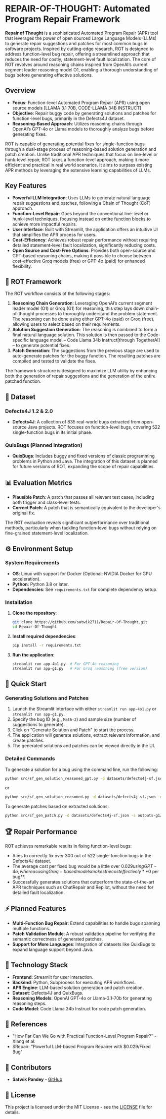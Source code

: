 # REPAIR-OF-THOUGHT: Automated Program Repair Framework

**Repair of Thought** is a sophisticated Automated Program Repair (APR) tool that leverages the power of open sourced Large Language Models (LLMs) to generate repair suggestions and patches for most common bugs in software projects. Inspired by cutting-edge research, ROT is designed to address function-level bug repair, offering a streamlined approach that reduces the need for costly, statement-level fault localization. The core of ROT revolves around reasoning chains inspired from OpenAI’s current segment leader reasoning model O1, enabling a thorough understanding of bugs before generating effective solutions.

## Overview

- **Focus**: Function-level Automated Program Repair (APR) using open source models [LLAMA 3.1 70B, CODE-LLAMA 34B INSTRUCT]
- **Objective**: Repair buggy code by generating solutions and patches for function-level bugs, primarily in the Defects4J dataset.
- **Reasoning-Based Approach**: Utilizes reasoning chains through OpenAI’s GPT-4o or Llama models to thoroughly analyze bugs before generating fixes.

ROT is capable of generating potential fixes for single-function bugs through a dual-stage process of reasoning-based solution generation and patch creation. Unlike traditional APR techniques that focus on line-level or hunk-level repair, ROT takes a function-level approach, making it more efficient and practical in real world scenarios. It aims to surpass existing APR methods by leveraging the extensive learning capabilities of LLMs.

## Key Features

- **Powerful LLM Integration**: Uses LLMs to generate natural language repair suggestions and patches, following a Chain of Thought (CoT) approach.
- **Function-Level Repair**: Goes beyond the conventional line-level or hunk-level techniques, focusing instead on entire function blocks to achieve more impactful repairs.
- **User Interface**: Built with Streamlit, the application offers an intuitive UI that simplifies the APR process for users.
- **Cost-Efficiency**: Achieves robust repair performance without requiring detailed statement-level fault localization, significantly reducing costs.
- **Open Source and Cost-Free Options**: Provides both open-source and GPT-based reasoning chains, making it possible to choose between cost-effective Groq models (free) or GPT-4o (paid) for enhanced flexibility.

## 🔧 ROT Framework

The ROT workflow consists of the following stages:

1. **Reasoning Chain Generation**: Leveraging OpenAI’s current segment leader model (O1) or Groq (G1) for reasoning, this step lays down chain-of-thought processes to thoroughly understand the problem statement. The reasoning can be done using either GPT-4o (paid) or Groq (free), allowing users to select based on their requirements.
2. **Solution Suggestion Generation**: The reasoning is combined to form a final natural language solution. This solution is then passed to the Code-specific language model – Code Llama 34b Instruct[through TogetherAI] – to generate potential fixes.
3. **Patch Generation**: The suggestions from the previous stage are used to auto-generate patches for the buggy function. The resulting patches are compiled and tested to validate the fixes.

The framework structure is designed to maximize LLM utility by enhancing both the generation of repair suggestions and the generation of the entire patched function.

## 📂 Dataset

### Defects4J 1.2 & 2.0

- **Defects4J**: A collection of 835 real-world bugs extracted from open-source Java projects. ROT focuses on function-level bugs, covering 522 single-function bugs in its initial phase.

### QuixBugs (Planned Integration)

- **QuixBugs**: Includes buggy and fixed versions of classic programming problems in Python and Java. The integration of this dataset is planned for future versions of ROT, expanding the scope of repair capabilities.

## 📊 Evaluation Metrics

- **Plausible Patch**: A patch that passes all relevant test cases, including both trigger and class-level tests.
- **Correct Patch**: A patch that is semantically equivalent to the developer's original fix.

The ROT evaluation reveals significant outperformance over traditional methods, particularly when tackling function-level bugs without relying on fine-grained statement-level localization.

## ⚙️ Environment Setup

### System Requirements

- **OS**: Linux with support for Docker (Optional: NVIDIA Docker for GPU acceleration).
- **Python**: Python 3.8 or later.
- **Dependencies**: See `requirements.txt` for complete dependency setup.

### Installation

1. **Clone the repository**:

   ```bash
   git clone https://github.com/satwik2711/Repair-Of-Thought.git
   cd Repair-Of-Thought
   ```

2. **Install required dependencies**:

   ```bash
   pip install -r requirements.txt
   ```

3. **Run the application**:

   ```bash
   streamlit run app-4o1.py  # For GPT-4o reasoning
   streamlit run app-g1.py   # For Groq reasoning (free version)
   ```

## 🚀 Quick Start

### Generating Solutions and Patches

1. Launch the Streamlit interface with either `streamlit run app-4o1.py` or `streamlit run app-g1.py`.
2. Specify the bug ID (e.g., `Math-2`) and sample size (number of suggestions to generate).
3. Click on "Generate Solution and Patch" to start the process.
4. The application will generate solutions, extract relevant information, and create patches.
5. The generated solutions and patches can be viewed directly in the UI.

### Detailed Commands

To generate a solution for a bug using the command line, run the following:

```bash
python src/sf_gen_solution_reasoned_gpt.py -d datasets/defects4j-sf.json -o outputs-4o1/sol/<bug_id>.json -s 2 -bug <bug_id>
```
or
```bash
python src/sf_gen_solution_reasoned.py -d datasets/defects4j-sf.json -o outputs-g1/sol/<bug_id>.json -s 2 -bug <bug_id>
```

To generate patches based on extracted solutions:

```bash
python src/sf_gen_patch.py -d datasets/defects4j-sf.json -s outputs-g1/sol/<bug_id>_extracted.json -o outputs-4o1/patches/<bug_id>_patch.json -bug <bug_id>
```

## 🏆 Repair Performance

ROT achieves remarkable results in fixing function-level bugs:
- Aims to correctly fix over 300 out of 522 single-function bugs in the Defects4J dataset.
- The average cost per fixed bug would be a little over $0.029 using GPT-4o, whereas using Groq-based models makes the cost effectively **$0 per bug**.
- Successfully generates solutions that outperform the state-of-the-art APR techniques such as ChatRepair and Repilot, without the need for detailed fault localization.

## ⚡️ Planned Features

- **Multi-Function Bug Repair**: Extend capabilities to handle bugs spanning multiple functions.
- **Patch Validation Module**: A robust validation pipeline for verifying the semantic correctness of generated patches.
- **Support for More Languages**: Integration of datasets like QuixBugs to expand language support beyond Java.

## 🤖 Technology Stack

- **Frontend**: Streamlit for user interaction.
- **Backend**: Python, Subprocess for executing APR workflows.
- **APR Engine**: LLM-based solution generation and patch creation.
- **Dataset**: Defects4J and QuixBugs.
- **Reasoning Models**: OpenAI GPT-4o or Llama-3.1-70b for generating reasoning steps.
- **Code Model**: Code Llama 34b Instruct for code patch generation.

## 🔗 References
- "How Far Can We Go with Practical Function-Level Program Repair?" - Xiang et al.
- SRepair: "Powerful LLM-based Program Repairer with $0.029/Fixed Bug"

## 👥 Contributors

- **Satwik Pandey** - [GitHub](https://github.com/satwik-pandey)

## 📜 License

This project is licensed under the MIT License - see the [LICENSE](LICENSE) file for details.


